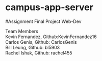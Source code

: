 # campus-app-server
#Assignment Final Project Web-Dev

Team Members\
Kevin Fernandez, Github:KevinFernandez16 \
Carlos Genis, Github: CarlosGenis \
Bill Leung, Github: bl5903\
Rachel Ishak, Github: rachel455
